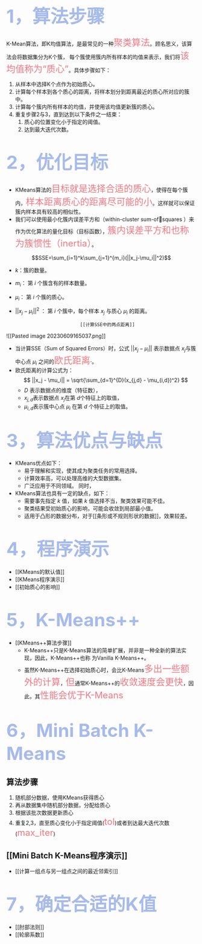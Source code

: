 # <font  color="#A7BBEA"  size="7">1，算法步骤</font>

K-Mean算法，即K均值算法，是最常见的一种<font  color="#f47983"  size="5">聚类算法</font>。顾名思义，该算法会将数据集分为K个簇， 每个簇使用簇内所有样本的均值来表示，我们将<font  color="#f47983"  size="5">该均值称为“质心”</font>。具体步骤如下：
1. 从样本中选择K个点作为初始质心。 
2. 计算每个样本到各个质心的距离，将样本划分到距离最近的质心所对应的簇中。 
3. 计算每个簇内所有样本的均值，并使用该均值更新簇的质心。 
4. 重复步骤2与3，直到达到以下条件之一结束： 
	1. 质心的位置变化小于指定的阈值。 
	2. 达到最大迭代次数。

# <font  color="#A7BBEA"  size="7">2，优化目标</font>

- KMeans算法的<font  color="#f47983"  size="5">目标就是选择合适的质心</font>，使得在每个簇内，<font  color="#f47983"  size="5">样本距离质心的距离尽可能的小</font>。这样就可以保证簇内样本具有较高的相似性。
- 我们可以使用最小化簇内误差平方和（within-cluster sum-ofsquares ）来作为优化算法的量化目标（目标函数），<font  color="#f47983"  size="5">簇内误差平方和也称为簇惯性（inertia）</font>。

$$SSE=\sum_{i=1}^k\sum_{j=1}^{m_i}(||x_j-\mu_i||^2)$$
- $k$：簇的数量。
- $m_i$： 第 $i$ 个簇含有的样本数量。
-  $\mu_i$： 第 $i$ 个簇的质心。
- $||x_j-\mu_i||^2$ ： 第 $i$ 个簇中，每个样本 $x_j$ 与质心 $\mu_i$ 的距离。

                              [[计算SSE中的两点距离]]
![[Pasted image 20230609165037.png]]

- 当计算SSE（Sum of Squared Errors）时，公式 $||x_j - \mu_i||$ 表示数据点 $x_j$与簇中心点 $\mu_i$ 之间的<font  color="#f47983"  size="5">欧氏距离</font>·。
- 欧氏距离的计算公式为：$$ ||x_j - \mu_i|| = \sqrt{\sum_{d=1}^{D}(x_{j,d} - \mu_{i,d})^2} $$
	- $D$ 表示数据点的维度（特征数），
	- $x_{j,d}$表示数据点 $x_j$在第 $d$个特征上的取值，
	- $\mu_{i,d}$表示簇中心点 $\mu_i$ 在第 $d$ 个特征上的取值。


# <font  color="#A7BBEA"  size="7">3，算法优点与缺点</font>

- KMeans优点如下： 
	- 易于理解和实现，使其成为聚类任务的常用选择。 
	- 计算效率高，可以处理高维的大型数据集。 
	-  广泛应用于不同领域。 同时，
- KMeans算法也具有一定的缺点，如下： 
	- 需要事先指定 $k$ 值，如果 $k$ 值选择不当，聚类效果可能不佳。 
	- 聚类结果受初始质心的影响，可能会收敛到局部最小值。
	- 适用于凸形的数据分布，对于[[条形或不规则形状的数据]]，效果较差。

# <font  color="#A7BBEA"  size="7">4，程序演示</font>

- [[KMeans的默认值]]
- [[KMeans程序演示]]
- [[初始质心的影响]]

# <font  color="#A7BBEA"  size="7">5，K-Means++</font>

- [[KMeans++算法步骤]]
	- K-Means++只是K-Means算法的简单扩展，并非是一种全新的算法实现，因此，K-Means++也称 为Vanilla K-Means++。
	- 虽然K-Means++在选择初始质心时，会比K-Means<font  color="#f47983"  size="5">多出一些额外的计算</font>，<font  color="#f47983"  size="5">但</font>通常K-Means++的<font  color="#f47983"  size="5">收敛速度会更快</font>，因此，其<font  color="#f47983"  size="5">性能会优于K-Means</font>

# <font  color="#A7BBEA"  size="7">6，Mini Batch K-Means</font>

## 算法步骤
1. 随机部分数据，使用KMeans获得质心
2. 再从数据集中随机部分数据，分配给质心
3. 根据该批次数据更新质心
4. 重复2,3，直至质心变化小于指定阈值(<font  color="#f47983"  size="5">tol</font>)或者到达最大迭代次数(<font  color="#f47983"  size="5">max_iter</font>)

## [[Mini Batch K-Means程序演示]]
- [[计算一组点与另一组点之间的最近邻索引]]


# <font  color="#A7BBEA"  size="7">7，确定合适的K值</font>

- [[肘部法则]]
- [[轮廓系数]]


